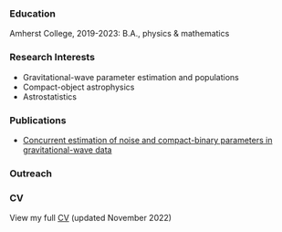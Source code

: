 ### Education
Amherst College, 2019-2023: B.A., physics & mathematics
  
### Research Interests
* Gravitational-wave parameter estimation and populations
* Compact-object astrophysics
* Astrostatistics

### Publications
* [Concurrent estimation of noise and compact-binary parameters in gravitational-wave data](https://journals.aps.org/prd/abstract/10.1103/PhysRevD.106.104021) 

### Outreach

### CV
View my full [CV](./CV_2022Nov.pdf) (updated November 2022)
